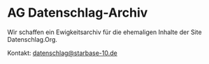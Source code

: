 # AG Datenschlag-Archiv

Wir schaffen ein Ewigkeitsarchiv für die ehemaligen Inhalte der Site Datenschlag.Org.

Kontakt: [datenschlag@starbase-10.de](mailto:datenschlag@starbase-10.de)